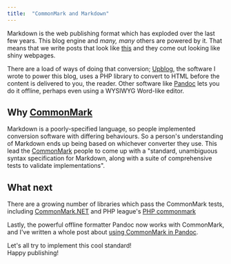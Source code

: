 ```yaml
---
title:  "CommonMark and Markdown"
---
```

Markdown is the web publishing format which has exploded over the last few years. This blog engine and *many, many* others are powered by it. That means that we write posts that look like [this](./posts/commonmark-and-markdown.md) and they come out looking like shiny webpages.

There are a load of ways of doing that conversion; [Upblog](./about-upblog), the software I wrote to power this blog, uses a PHP library to convert to HTML before the content is delivered to you, the reader. Other software like [Pandoc](./using-commonmark-in-pandoc) lets you do it offline, perhaps even using a WYSIWYG Word-like editor.

## Why [CommonMark][1]

Markdown is a poorly-specified language, so people implemented conversion software with differing behaviours. So a person's understanding of Markdown ends up being based on whichever converter they use. This lead the [CommonMark][1] people to come up with a "standard, unambiguous syntax specification for Markdown, along with a suite of comprehensive tests to validate implementations". 

## What next

There are a growing number of libraries which pass the CommonMark tests, including [CommonMark.NET](https://github.com/Knagis/CommonMark.NET/) and PHP league's [PHP commonmark](https://github.com/thephpleague/commonmark)

Lastly, the powerful offline formatter Pandoc now works with CommonMark, and I've written a whole post about [using CommonMark in Pandoc](./using-commonmark-in-pandoc).

Let's all try to implement this cool standard!  
Happy publishing!

[1]: http://commonmark.org
